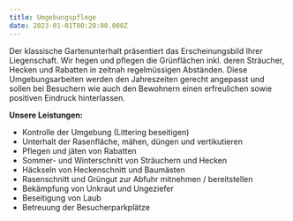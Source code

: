 ```yaml
---
title: Umgebungspflege
date: 2023-01-01T00:20:00.000Z
---
```


Der klassische Gartenunterhalt präsentiert das Erscheinungsbild Ihrer Liegenschaft. Wir
hegen und pflegen die Grünflächen inkl. deren Sträucher, Hecken und Rabatten in zeitnah
regelmüssigen Abständen. Diese Umgebungsarbeiten werden den Jahreszeiten gerecht
angepasst und sollen bei Besuchern wie auch den Bewohnern einen erfreulichen sowie
positiven Eindruck hinterlassen.

**Unsere Leistungen:**

* Kontrolle der Umgebung (Littering beseitigen)
* Unterhalt der Rasenfläche, mähen, düngen und vertikutieren
* Pflegen und jäten von Rabatten
* Sommer- und Winterschnitt von Sträuchern und Hecken
* Häckseln von Heckenschnitt und Baumästen
* Rasenschnitt und Grüngut zur Abfuhr mitnehmen / bereitstellen
* Bekämpfung von Unkraut und Ungeziefer
* Beseitigung von Laub
* Betreuung der Besucherparkplätze
